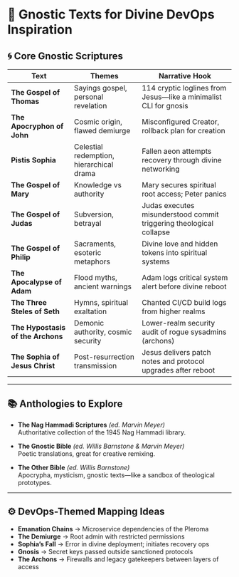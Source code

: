 # 📜 Gnostic Texts for Divine DevOps Inspiration

## 🌀 Core Gnostic Scriptures

| **Text**                     | **Themes**                                  | **Narrative Hook** |
|------------------------------|----------------------------------------------|--------------------|
| **The Gospel of Thomas**     | Sayings gospel, personal revelation         | 114 cryptic loglines from Jesus—like a minimalist CLI for gnosis |
| **The Apocryphon of John**   | Cosmic origin, flawed demiurge              | Misconfigured Creator, rollback plan for creation |
| **Pistis Sophia**            | Celestial redemption, hierarchical drama    | Fallen aeon attempts recovery through divine networking |
| **The Gospel of Mary**       | Knowledge vs authority                      | Mary secures spiritual root access; Peter panics |
| **The Gospel of Judas**      | Subversion, betrayal                        | Judas executes misunderstood commit triggering theological collapse |
| **The Gospel of Philip**     | Sacraments, esoteric metaphors              | Divine love and hidden tokens into spiritual systems |
| **The Apocalypse of Adam**   | Flood myths, ancient warnings               | Adam logs critical system alert before divine reboot |
| **The Three Steles of Seth** | Hymns, spiritual exaltation                 | Chanted CI/CD build logs from higher realms |
| **The Hypostasis of the Archons** | Demonic authority, cosmic security     | Lower-realm security audit of rogue sysadmins (archons) |
| **The Sophia of Jesus Christ** | Post-resurrection transmission            | Jesus delivers patch notes and protocol upgrades after reboot |

---

## 📚 Anthologies to Explore

- **The Nag Hammadi Scriptures** *(ed. Marvin Meyer)*  
  Authoritative collection of the 1945 Nag Hammadi library.

- **The Gnostic Bible** *(ed. Willis Barnstone & Marvin Meyer)*  
  Poetic translations, great for creative remixing.

- **The Other Bible** *(ed. Willis Barnstone)*  
  Apocrypha, mysticism, gnostic texts—like a sandbox of theological prototypes.

---

## ⚙️ DevOps-Themed Mapping Ideas

- **Emanation Chains** → Microservice dependencies of the Pleroma  
- **The Demiurge** → Root admin with restricted permissions  
- **Sophia’s Fall** → Error in divine deployment; initiates recovery ops  
- **Gnosis** → Secret keys passed outside sanctioned protocols  
- **The Archons** → Firewalls and legacy gatekeepers between layers of access